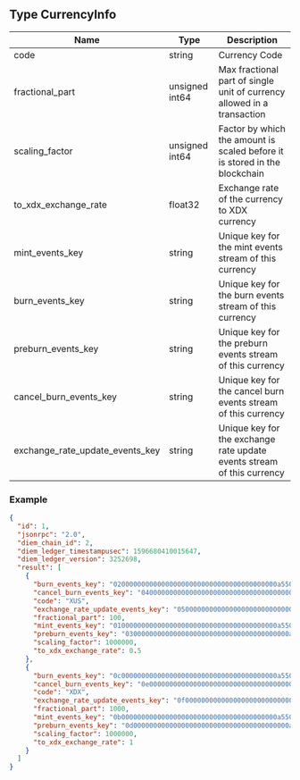 ## Type CurrencyInfo

| Name                            | Type           | Description                                                                |
|---------------------------------|----------------|----------------------------------------------------------------------------|
| code                            | string         | Currency Code                                                              |
| fractional_part                 | unsigned int64 | Max fractional part of single unit of currency allowed in a transaction    |
| scaling_factor                  | unsigned int64 | Factor by which the amount is scaled before it is stored in the blockchain |
| to_xdx_exchange_rate            | float32        | Exchange rate of the currency to XDX currency                              |
| mint_events_key                 | string         | Unique key for the mint events stream of this currency                     |
| burn_events_key                 | string         | Unique key for the burn events stream of this currency                     |
| preburn_events_key              | string         | Unique key for the preburn events stream of this currency                  |
| cancel_burn_events_key          | string         | Unique key for the cancel burn events stream of this currency              |
| exchange_rate_update_events_key | string         | Unique key for the exchange rate update events stream of this currency     |


### Example


``` json
{
  "id": 1,
  "jsonrpc": "2.0",
  "diem_chain_id": 2,
  "diem_ledger_timestampusec": 1596680410015647,
  "diem_ledger_version": 3252698,
  "result": [
    {
      "burn_events_key": "02000000000000000000000000000000000000000a550c18",
      "cancel_burn_events_key": "04000000000000000000000000000000000000000a550c18",
      "code": "XUS",
      "exchange_rate_update_events_key": "05000000000000000000000000000000000000000a550c18",
      "fractional_part": 100,
      "mint_events_key": "01000000000000000000000000000000000000000a550c18",
      "preburn_events_key": "03000000000000000000000000000000000000000a550c18",
      "scaling_factor": 1000000,
      "to_xdx_exchange_rate": 0.5
    },
    {
      "burn_events_key": "0c000000000000000000000000000000000000000a550c18",
      "cancel_burn_events_key": "0e000000000000000000000000000000000000000a550c18",
      "code": "XDX",
      "exchange_rate_update_events_key": "0f000000000000000000000000000000000000000a550c18",
      "fractional_part": 1000,
      "mint_events_key": "0b000000000000000000000000000000000000000a550c18",
      "preburn_events_key": "0d000000000000000000000000000000000000000a550c18",
      "scaling_factor": 1000000,
      "to_xdx_exchange_rate": 1
    }
  ]
}

```

